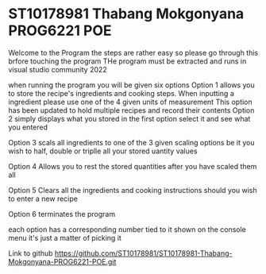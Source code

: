 # ST10178981 Thabang Mokgonyana PROG6221 POE

Welcome to the Program the steps are rather easy so please go through this brfore touching the program
THe program must be extracted and runs in visual studio community 2022

when running the program you will be given six options
Option 1 allows you to store the recipe's ingredients and cooking steps. When inputting a ingredient please use one of the 4 given units of measurement
This option has been updated to hold multiple recipes and record their contents
Option 2 simply displays what you stored in the first option select it and see what you entered

Option 3 scals all ingredients to one of the 3 given scaling options be it you wish to half, double or triplle all your stored uantity values

Option 4 Allows you to rest the stored quantities after you have scaled them all

Option 5 Clears all the ingredients and cooking instructions should you wish to enter a new recipe

Option 6 terminates the program

each option has a corresponding number tied to it shown on the console menu it's just a matter of picking it


Link to github
https://github.com/ST10178981/ST10178981-Thabang-Mokgonyana-PROG6221-POE.git
